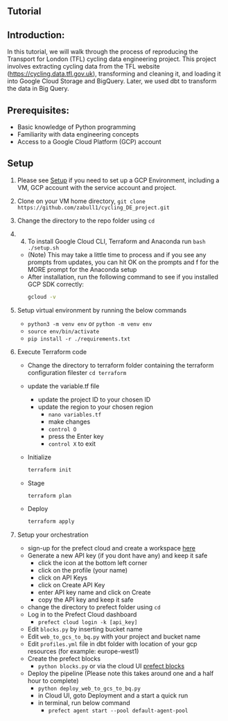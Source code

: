 ## Tutorial

## Introduction:
In this tutorial, we will walk through the process of reproducing the Transport for London (TFL) cycling data engineering project. This project involves extracting cycling data from the TFL website (https://cycling.data.tfl.gov.uk), transforming and cleaning it, and loading it into Google Cloud Storage and BigQuery. Later, we used dbt to transform the data in Big Query.

## Prerequisites:
- Basic knowledge of Python programming
- Familiarity with data engineering concepts
- Access to a Google Cloud Platform (GCP) account

## Setup

1. Please see [Setup](/setup_tutorial.md)  if you need to set up a GCP Environment, including a VM, GCP account with the service account and project. 
2. Clone on your VM home directory, ```git clone https://github.com/zabull1/cycling_DE_project.git```
3. Change the directory to the repo folder using `cd`
4. 4. To install Google Cloud CLI, Terraform and Anaconda run `bash ./setup.sh`

	- (Note) This may take a little time to process and if you see any prompts from updates, you can hit OK on the prompts and f for the MORE prompt 	   for the Anaconda setup
	- After installation, run the following command to see if you installed GCP SDK correctly:
        ```bash
        gcloud -v
        ``` 
5. Setup virtual environment by running the below commands	
	- `python3 -m venv env` or `python -m venv env`
	- `source env/bin/activate`
	- `pip install -r ./requirements.txt`

6. Execute Terraform code
    - Change the directory to terraform folder containing the terraform configuration filester
      `cd terraform`
    
    - update the variable.tf file
    	- update the project ID to your chosen ID
    	- update the region to your chosen region
    		- `nano variables.tf`
    		- make changes
    		- `control O`
    		- press the Enter key
    		- `control X` to exit
    	   
    - Initialize 
      ```bash
      terraform init
      ```
    - Stage
      ```bash
      terraform plan
      ```
    - Deploy
      ```bash
      terraform apply
      ```
   
7. Setup your orchestration
	- sign-up for the prefect cloud and create a workspace [here](https://app.prefect.cloud/auth/login)
	-  Generate a new API key (if you dont have any) and keep it safe 
		- click the icon at the bottom left corner
		- click on the profile (your name)
		- click on API Keys
		- click on Create API Key
		- enter API key name and click on Create
		- copy the API key and keep it safe
	- change the directory to prefect folder using `cd`
	- Log in to the Prefect Cloud dashboard		
		- `prefect cloud login -k [api_key]`
	- Edit `blocks.py` by inserting bucket name
	- Edit `web_to_gcs_to_bq.py` with your project and bucket name
	- Edit `profiles.yml` file in dbt folder with location of your gcp resources (for example: europe-west1)
	- Create the prefect blocks
		- `python blocks.py` or  via the cloud UI [prefect blocks](https://docs.prefect.io/concepts/blocks/)
	- Deploy the pipeline (Please note this takes around one and a half hour to complete)
		- `python deploy_web_to_gcs_to_bq.py`
		- in Cloud UI, goto Deployment and a start a quick run
		- in terminal, run below command
			- `prefect agent start --pool default-agent-pool`
	

